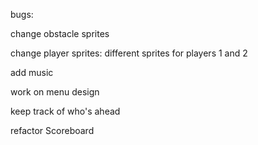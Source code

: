 bugs:

change obstacle sprites

change player sprites: different sprites for players 1 and 2

add music

work on menu design

keep track of who's ahead

refactor Scoreboard
